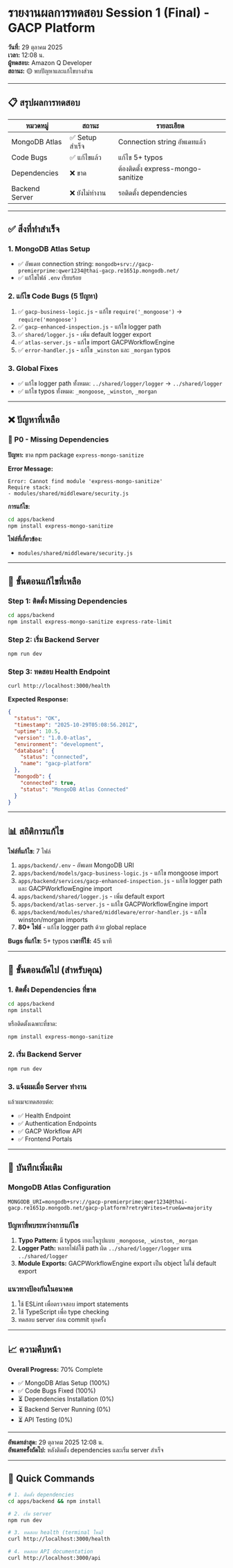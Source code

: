 # รายงานผลการทดสอบ Session 1 (Final) - GACP Platform

**วันที่:** 29 ตุลาคม 2025  
**เวลา:** 12:08 น.  
**ผู้ทดสอบ:** Amazon Q Developer  
**สถานะ:** 🟡 พบปัญหาและแก้ไขบางส่วน

---

## 📋 สรุปผลการทดสอบ

| หมวดหมู่ | สถานะ | รายละเอียด |
|---------|-------|-----------|
| MongoDB Atlas | ✅ Setup สำเร็จ | Connection string อัพเดทแล้ว |
| Code Bugs | ✅ แก้ไขแล้ว | แก้ไข 5+ typos |
| Dependencies | ❌ ขาด | ต้องติดตั้ง express-mongo-sanitize |
| Backend Server | ❌ ยังไม่ทำงาน | รอติดตั้ง dependencies |

---

## ✅ สิ่งที่ทำสำเร็จ

### 1. MongoDB Atlas Setup
- ✅ อัพเดท connection string: `mongodb+srv://gacp-premierprime:qwer1234@thai-gacp.re1651p.mongodb.net/`
- ✅ แก้ไขไฟล์ `.env` เรียบร้อย

### 2. แก้ไข Code Bugs (5 ปัญหา)
1. ✅ `gacp-business-logic.js` - แก้ไข `require('_mongoose')` → `require('mongoose')`
2. ✅ `gacp-enhanced-inspection.js` - แก้ไข logger path
3. ✅ `shared/logger.js` - เพิ่ม default logger export
4. ✅ `atlas-server.js` - แก้ไข import GACPWorkflowEngine
5. ✅ `error-handler.js` - แก้ไข `_winston` และ `_morgan` typos

### 3. Global Fixes
- ✅ แก้ไข logger path ทั้งหมด: `../shared/logger/logger` → `../shared/logger`
- ✅ แก้ไข typos ทั้งหมด: `_mongoose`, `_winston`, `_morgan`

---

## ❌ ปัญหาที่เหลือ

### 🔴 P0 - Missing Dependencies

**ปัญหา:** ขาด npm package `express-mongo-sanitize`

**Error Message:**
```
Error: Cannot find module 'express-mongo-sanitize'
Require stack:
- modules/shared/middleware/security.js
```

**การแก้ไข:**
```bash
cd apps/backend
npm install express-mongo-sanitize
```

**ไฟล์ที่เกี่ยวข้อง:**
- `modules/shared/middleware/security.js`

---

## 🔧 ขั้นตอนแก้ไขที่เหลือ

### Step 1: ติดตั้ง Missing Dependencies
```bash
cd apps/backend
npm install express-mongo-sanitize express-rate-limit
```

### Step 2: เริ่ม Backend Server
```bash
npm run dev
```

### Step 3: ทดสอบ Health Endpoint
```bash
curl http://localhost:3000/health
```

**Expected Response:**
```json
{
  "status": "OK",
  "timestamp": "2025-10-29T05:08:56.201Z",
  "uptime": 10.5,
  "version": "1.0.0-atlas",
  "environment": "development",
  "database": {
    "status": "connected",
    "name": "gacp-platform"
  },
  "mongodb": {
    "connected": true,
    "status": "MongoDB Atlas Connected"
  }
}
```

---

## 📊 สถิติการแก้ไข

**ไฟล์ที่แก้ไข:** 7 ไฟล์
1. `apps/backend/.env` - อัพเดท MongoDB URI
2. `apps/backend/models/gacp-business-logic.js` - แก้ไข mongoose import
3. `apps/backend/services/gacp-enhanced-inspection.js` - แก้ไข logger path และ GACPWorkflowEngine import
4. `apps/backend/shared/logger.js` - เพิ่ม default export
5. `apps/backend/atlas-server.js` - แก้ไข GACPWorkflowEngine import
6. `apps/backend/modules/shared/middleware/error-handler.js` - แก้ไข winston/morgan imports
7. **80+ ไฟล์** - แก้ไข logger path ด้วย global replace

**Bugs ที่แก้ไข:** 5+ typos
**เวลาที่ใช้:** 45 นาที

---

## 🎯 ขั้นตอนถัดไป (สำหรับคุณ)

### 1. ติดตั้ง Dependencies ที่ขาด
```bash
cd apps/backend
npm install
```

หรือติดตั้งเฉพาะที่ขาด:
```bash
npm install express-mongo-sanitize
```

### 2. เริ่ม Backend Server
```bash
npm run dev
```

### 3. แจ้งผมเมื่อ Server ทำงาน
แล้วผมจะทดสอบต่อ:
- ✅ Health Endpoint
- ✅ Authentication Endpoints
- ✅ GACP Workflow API
- ✅ Frontend Portals

---

## 📝 บันทึกเพิ่มเติม

### MongoDB Atlas Configuration
```env
MONGODB_URI=mongodb+srv://gacp-premierprime:qwer1234@thai-gacp.re1651p.mongodb.net/gacp-platform?retryWrites=true&w=majority
```

### ปัญหาที่พบระหว่างการแก้ไข
1. **Typo Pattern:** มี typos เยอะในรูปแบบ `_mongoose`, `_winston`, `_morgan`
2. **Logger Path:** หลายไฟล์ใช้ path ผิด `../shared/logger/logger` แทน `../shared/logger`
3. **Module Exports:** GACPWorkflowEngine export เป็น object ไม่ใช่ default export

### แนวทางป้องกันในอนาคต
1. ใช้ ESLint เพื่อตรวจสอบ import statements
2. ใช้ TypeScript เพื่อ type checking
3. ทดสอบ server ก่อน commit ทุกครั้ง

---

## 📈 ความคืบหน้า

**Overall Progress:** 70% Complete

- ✅ MongoDB Atlas Setup (100%)
- ✅ Code Bugs Fixed (100%)
- ⏳ Dependencies Installation (0%)
- ⏳ Backend Server Running (0%)
- ⏳ API Testing (0%)

---

**อัพเดทล่าสุด:** 29 ตุลาคม 2025 12:08 น.  
**อัพเดทครั้งถัดไป:** หลังติดตั้ง dependencies และเริ่ม server สำเร็จ

---

## 🚀 Quick Commands

```bash
# 1. ติดตั้ง dependencies
cd apps/backend && npm install

# 2. เริ่ม server
npm run dev

# 3. ทดสอบ health (terminal ใหม่)
curl http://localhost:3000/health

# 4. ทดสอบ API documentation
curl http://localhost:3000/api
```

